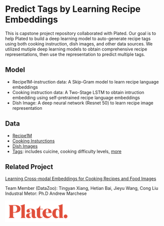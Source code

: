 # Predict Tags by Learning Recipe Embeddings  

This is capstone project repository collaborated with Plated. Our goal is to help Plated to build a deep learning model to auto-generate recipe tags using both cooking instruction, dish images, and other data sources. We utilized mutiple deep learning models to obtain comprehensive recipe representations, then use the representation to predict multiple tags. 

## Model
* Recipe1M-instruction data: A Skip-Gram model to learn recipe language embeddings 
* Cooking instruction data: A Two-Stage LSTM to obtain intruction embedding using self-pretrained recipe language embeddings
* Dish Image: A deep neural network (Resnet 50) to learn recipe image representation

## Data
* [Recipe1M](http://im2recipe.csail.mit.edu/dataset/download/)
* [Cooking Insturctions](/data/data_sample.pdf)
* [Dish Images](/data/data_sample.pdf)
* [Tags](/data/Tags_structure_self.csv): includes cuicine, cooking difficulty levels, [more](/data/Tags_structure_self.csv)
## Related Project 
[Learning Cross-modal Embeddings for Cooking Recipes and Food Images](http://pic2recipe.csail.mit.edu)

Team Member (DataZoo): Tingyan Xiang, Hetian Bai, Jieyu Wang, Cong Liu
Industral Metor: Ph.D Andrew Marchese 

![Logo](pics/logo_image.png) 
